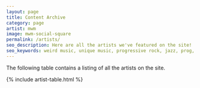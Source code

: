 ```yaml
---
layout: page
title: Content Archive
category: page
artist: mwm
image: mwm-social-square
permalink: /artists/
seo_description: Here are all the artists we've featured on the site!
seo_keywords: weird music, unique music, progressive rock, jazz, prog, composition
---
```

The following table contains a listing of all the artists on the site.

{% include artist-table.html %}
